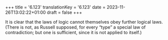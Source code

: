 +++
title = '6.123'
translationKey = '6.123'
date = 2023-11-26T13:02:22+01:00
draft = false
+++

It is clear that the laws of logic cannot themselves obey further logical laws.
(There is not, as Russell supposed, for every “type” a special law of contradiction; but one is sufficient, since it is not applied to itself.)
